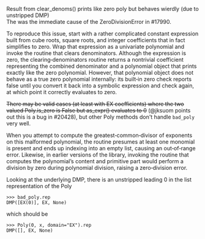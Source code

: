Result from clear_denoms() prints like zero poly but behaves wierdly (due to unstripped DMP)  
The was the immediate cause of the ZeroDivisionError in #17990.

To reproduce this issue, start with a rather complicated constant expression built from cube roots, square roots, and integer coefficients that in fact simplifies to zero. Wrap that expression as a univariate polynomial and invoke the routine that clears denominators. Although the expression is zero, the clearing‐denominators routine returns a nontrivial coefficient representing the combined denominator and a polynomial object that prints exactly like the zero polynomial. However, that polynomial object does not behave as a true zero polynomial internally: its built‐in zero check reports false until you convert it back into a symbolic expression and check again, at which point it correctly evaluates to zero.

~~There may be valid cases (at least with EX coefficients) where the two valued Poly.is_zero is False but as_expr() evaluates to 0~~ (@jksuom points out this is a bug in #20428), but other Poly methods don't handle `bad_poly` very well.

When you attempt to compute the greatest‐common‐divisor of exponents on this malformed polynomial, the routine presumes at least one monomial is present and ends up indexing into an empty list, causing an out‐of‐range error. Likewise, in earlier versions of the library, invoking the routine that computes the polynomial’s content and primitive part would perform a division by zero during polynomial division, raising a zero‐division error.

Looking at the underlying DMP, there is an unstripped leading 0 in the list representation of the Poly

```
>>> bad_poly.rep
DMP([EX(0)], EX, None)
```

which should be

```
>>> Poly(0, x, domain="EX").rep
DMP([], EX, None)
```